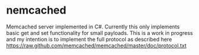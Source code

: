 nemcached
=========

Memcached server implemented in C#. Currently this only implements basic get and set functionality for small payloads. This is a work in progress and my intention is to implement the full protocol as described here https://raw.github.com/memcached/memcached/master/doc/protocol.txt
